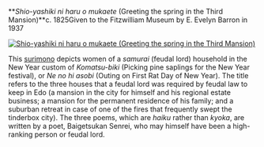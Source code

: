 **_Shio-yashiki ni haru o mukaete_ (Greeting the spring in the Third Mansion)**c. 1825Given to the Fitzwilliam Museum by E. Evelyn Barron in 1937

[![Shio-yashiki ni haru o mukaete (Greeting the spring in the Third Mansion)](P.60-1938.jpg)](KUN/kunpt360.htm)

This [surimono](/context/textP) depicts women of a _samurai_ (feudal lord) household in the New Year custom of _Komatsu-biki_ (Picking pine saplings for the New Year festival), or _Ne no hi asobi_ (Outing on First Rat Day of New Year). The title refers to the three houses that a feudal lord was required by feudal law to keep in Edo (a mansion in the city for himself and his regional estate business; a mansion for the permanent residence of his family; and a suburban retreat in case of one of the fires that frequently swept the tinderbox city). The three poems, which are _haiku_ rather than _kyoka_, are written by a poet, Baigetsukan Senrei, who may himself have been a high-ranking person or feudal lord.
